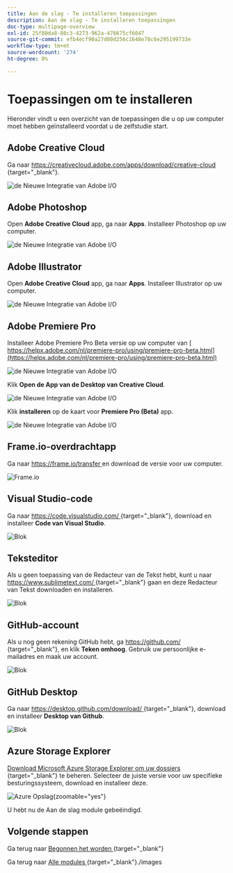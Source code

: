 ```yaml
---
title: Aan de slag - Te installeren toepassingen
description: Aan de slag - Te installeren toepassingen
doc-type: multipage-overview
exl-id: 25f80da8-88c3-4273-962a-476675cf6047
source-git-commit: efb4ecf90a27d00d256c1648e78c6e295199733e
workflow-type: tm+mt
source-wordcount: '274'
ht-degree: 0%

---
```


# Toepassingen om te installeren

Hieronder vindt u een overzicht van de toepassingen die u op uw computer moet hebben geïnstalleerd voordat u de zelfstudie start.

## Adobe Creative Cloud

Ga naar [ https://creativecloud.adobe.com/apps/download/creative-cloud ](https://creativecloud.adobe.com/apps/download/creative-cloud){target="_blank"}.

![ de Nieuwe Integratie van Adobe I/O ](./images/cc.png)

## Adobe Photoshop

Open **Adobe Creative Cloud** app, ga naar **Apps**. Installeer Photoshop op uw computer.

![ de Nieuwe Integratie van Adobe I/O ](./images/psd.png)

## Adobe Illustrator

Open **Adobe Creative Cloud** app, ga naar **Apps**. Installeer Illustrator op uw computer.

![ de Nieuwe Integratie van Adobe I/O ](./images/psd.png)

## Adobe Premiere Pro

Installeer Adobe Premiere Pro Beta versie op uw computer van [ https://helpx.adobe.com/nl/premiere-pro/using/premiere-pro-beta.html](https://helpx.adobe.com/nl/premiere-pro/using/premiere-pro-beta.html)

![ de Nieuwe Integratie van Adobe I/O ](./images/prpro.png)

Klik **Open de App van de Desktop van Creative Cloud**.

![ de Nieuwe Integratie van Adobe I/O ](./images/prpro1.png)

Klik **installeren** op de kaart voor **Premiere Pro (Beta)** app.

![ de Nieuwe Integratie van Adobe I/O ](./images/prpro2.png)

## Frame.io-overdrachtapp

Ga naar [ https://frame.io/transfer ](https://frame.io/transfer) en download de versie voor uw computer.

![ Frame.io ](./images/frameio11.png)

## Visual Studio-code

Ga naar [ https://code.visualstudio.com/ ](https://code.visualstudio.com/){target="_blank"}, download en installeer **Code van Visual Studio**.

![ Blok ](./images/vsc1.png)

## Teksteditor

Als u geen toepassing van de Redacteur van de Tekst hebt, kunt u naar [ https://www.sublimetext.com/ ](https://www.sublimetext.com/){target="_blank"} gaan en deze Redacteur van Tekst downloaden en installeren.

![ Blok ](./images/text1.png)

## GitHub-account

Als u nog geen rekening GitHub hebt, ga [ https://github.com/ ](https://github.com/){target="_blank"}, en klik **Teken omhoog**. Gebruik uw persoonlijke e-mailadres en maak uw account.

![ Blok ](./images/git.png)

## GitHub Desktop

Ga naar [ https://desktop.github.com/download/ ](https://desktop.github.com/download/){target="_blank"}, download en installeer **Desktop van Github**.

![ Blok ](./images/block1.png)

## Azure Storage Explorer

[ Download Microsoft Azure Storage Explorer om uw dossiers ](https://azure.microsoft.com/en-us/products/storage/storage-explorer#Download-4){target="_blank"} te beheren. Selecteer de juiste versie voor uw specifieke besturingssysteem, download en installeer deze.

![ Azure Opslag ](./images/az10.png){zoomable="yes"}

U hebt nu de Aan de slag module gebeëindigd.

## Volgende stappen

Ga terug naar [ Begonnen het worden ](./getting-started.md){target="_blank"}

Ga terug naar [ Alle modules ](./../../../overview.md){target="_blank"}./images
